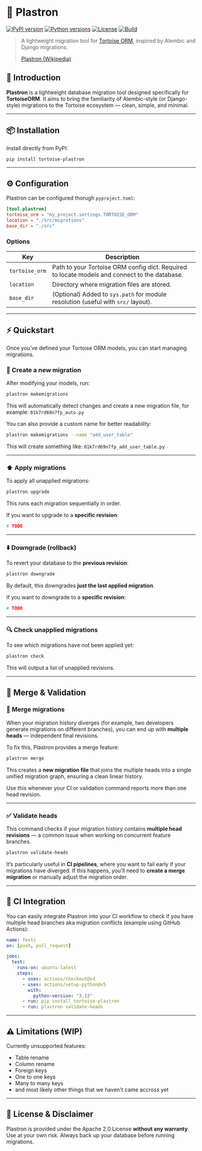 # 🐢 Plastron

[![PyPI version](https://img.shields.io/pypi/v/tortoise-plastron.svg?style=flat&color=blue)](https://pypi.org/project/tortoise-plastron/)
[![Python versions](https://img.shields.io/pypi/pyversions/tortoise-plastron.svg?style=flat)](https://pypi.org/project/tortoise-plastron/)
[![License](https://img.shields.io/github/license/blockanalitica/plastron.svg?style=flat)](./LICENSE)
[![Build](https://github.com/blockanalitica/plastron/actions/workflows/ci.yml/badge.svg)](https://github.com/blockanalitica/plastron/actions)

> A lightweight migration tool for [Tortoise ORM](https://tortoise.github.io/), inspired by Alembic and Django migrations.
>
> [Plastron (Wikipedia)](https://en.wikipedia.org/wiki/Turtle_shell#Plastron)

## 🚀 Introduction

**Plastron** is a lightweight database migration tool designed specifically for **TortoiseORM**. It aims to bring the familiarity of Alembic-style (or Django-style) migrations to the Tortoise ecosystem — clean, simple, and minimal.

---

## 📦 Installation

Install directly from PyPI:

```bash
pip install tortoise-plastron
```

---

## ⚙️ Configuration

Plastron can be configured thorugh `pyproject.toml`:

```toml
[tool.plastron]
tortoise_orm = "my_project.settings.TORTOISE_ORM"
location = "./src/migrations"
base_dir = "./src"
```

### Options

| Key            | Description                                                                                   |
| -------------- | --------------------------------------------------------------------------------------------- |
| `tortoise_orm` | Path to your Tortoise ORM config dict. Required to locate models and connect to the database. |
| `location`     | Directory where migration files are stored.                                                   |
| `base_dir`     | (Optional) Added to `sys.path` for module resolution (useful with `src/` layout).             |

---

## ⚡️ Quickstart

Once you’ve defined your Tortoise ORM models, you can start managing migrations.

### 🧱 Create a new migration

After modifying your models, run:

```bash
plastron makemigrations
```

This will automatically detect changes and create a new migration file, for example: `01k7rd69n7fp_auto.py`

You can also provide a custom name for better readability:

```bash
plastron makemigrations --name "add_user_table"
```

This will create something like: `01k7rd69n7fp_add_user_table.py`

---

### ⬆️ Apply migrations

To apply all unapplied migrations:

```bash
plastron upgrade
```

This runs each migration sequentially in order.

If you want to upgrade to a **specific revision**:

```bash
# TODO
```

---

### ⬇️ Downgrade (rollback)

To revert your database to the **previous revision**:

```bash
plastron downgrade
```

By default, this downgrades **just the last applied migration**.

If you want to downgrade to a **specific revision**:

```bash
# TODO
```

---

### 🔍 Check unapplied migrations

To see which migrations have not been applied yet:

```bash
plastron check
```

This will output a list of unapplied revisions.

---

## 🧩 Merge & Validation

### 🔗 Merge migrations

When your migration history diverges (for example, two developers generate migrations on different branches), you can end up with **multiple heads** — independent final revisions.

To fix this, Plastron provides a merge feature:

```bash
plastron merge
```

This creates a **new migration file** that joins the multiple heads into a single unified migration graph, ensuring a clean linear history.

Use this whenever your CI or validation command reports more than one head revision.

---

### ✅ Validate heads

This command checks if your migration history contains **multiple head revisions** — a common issue when working on concurrent feature branches.

```bash
plastron validate-heads
```

It’s particularly useful in **CI pipelines**, where you want to fail early if your migrations have diverged.
If this happens, you’ll need to **create a merge migration** or manually adjust the migration order.

---

## 🧪 CI Integration

You can easily integrate Plastron into your CI workflow to check if you have multiple head branches aka migration conflicts (example using GitHub Actions):

```yaml
name: Tests
on: [push, pull_request]

jobs:
  test:
    runs-on: ubuntu-latest
    steps:
      - uses: actions/checkout@v4
      - uses: actions/setup-python@v5
        with:
          python-version: "3.13"
      - run: pip install tortoise-plastron
      - run: plastron validate-heads
```

---

## ⚠️ Limitations (WIP)

Currently unsupported features:

- Table rename
- Column rename
- Foreign keys
- One to one keys
- Many to many keys
- and most likely other things that we haven't came accross yet

---

## 🧾 License & Disclaimer

Plastron is provided under the Apache 2.0 License **without any warranty**.  
Use at your own risk. Always back up your database before running migrations.
